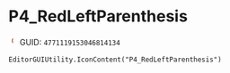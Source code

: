 # P4_RedLeftParenthesis
![](/img/P4_RedLeftParenthesis.png)
GUID: `4771119153046814134`
```
EditorGUIUtility.IconContent("P4_RedLeftParenthesis")
```
